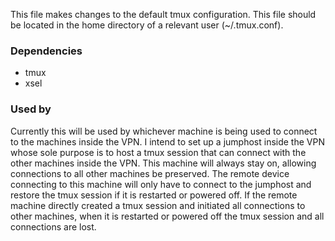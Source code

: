 This file makes changes to the default tmux configuration. This file should be located in the home directory of a relevant user (~/.tmux.conf).

### Dependencies
- tmux
- xsel

### Used by
Currently this will be used by whichever machine is being used to connect to the machines inside the VPN.
I intend to set up a jumphost inside the VPN whose sole purpose is to host a tmux session that can connect with the other machines inside the VPN. This machine will always stay on, allowing connections to all other machines be preserved. The remote device connecting to this machine will only have to connect to the jumphost and restore the tmux session if it is restarted or powered off. If the remote machine directly created a tmux session and initiated all connections to other machines, when it is restarted or powered off the tmux session and all connections are lost.

